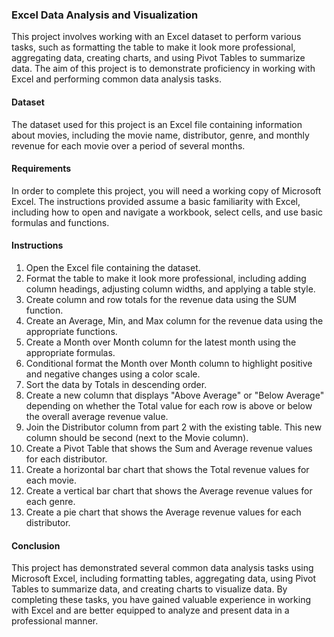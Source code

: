 ### Excel Data Analysis and Visualization
This project involves working with an Excel dataset to perform various tasks, such as formatting the table to make it look more professional, aggregating data, creating charts, and using Pivot Tables to summarize data. The aim of this project is to demonstrate proficiency in working with Excel and performing common data analysis tasks.

#### Dataset
The dataset used for this project is an Excel file containing information about movies, including the movie name, distributor, genre, and monthly revenue for each movie over a period of several months.

#### Requirements
In order to complete this project, you will need a working copy of Microsoft Excel. The instructions provided assume a basic familiarity with Excel, including how to open and navigate a workbook, select cells, and use basic formulas and functions.

#### Instructions
1. Open the Excel file containing the dataset.
2. Format the table to make it look more professional, including adding column headings, adjusting column widths, and applying a table style.
3. Create column and row totals for the revenue data using the SUM function.
4. Create an Average, Min, and Max column for the revenue data using the appropriate functions.
5. Create a Month over Month column for the latest month using the appropriate formulas.
6. Conditional format the Month over Month column to highlight positive and negative changes using a color scale.
7. Sort the data by Totals in descending order.
8. Create a new column that displays "Above Average" or "Below Average" depending on whether the Total value for each row is above or below the overall average revenue value.
9. Join the Distributor column from part 2 with the existing table. This new column should be second (next to the Movie column).
10. Create a Pivot Table that shows the Sum and Average revenue values for each distributor.
11. Create a horizontal bar chart that shows the Total revenue values for each movie.
12. Create a vertical bar chart that shows the Average revenue values for each genre.
13. Create a pie chart that shows the Average revenue values for each distributor.

#### Conclusion
This project has demonstrated several common data analysis tasks using Microsoft Excel, including formatting tables, aggregating data, using Pivot Tables to summarize data, and creating charts to visualize data. By completing these tasks, you have gained valuable experience in working with Excel and are better equipped to analyze and present data in a professional manner.
